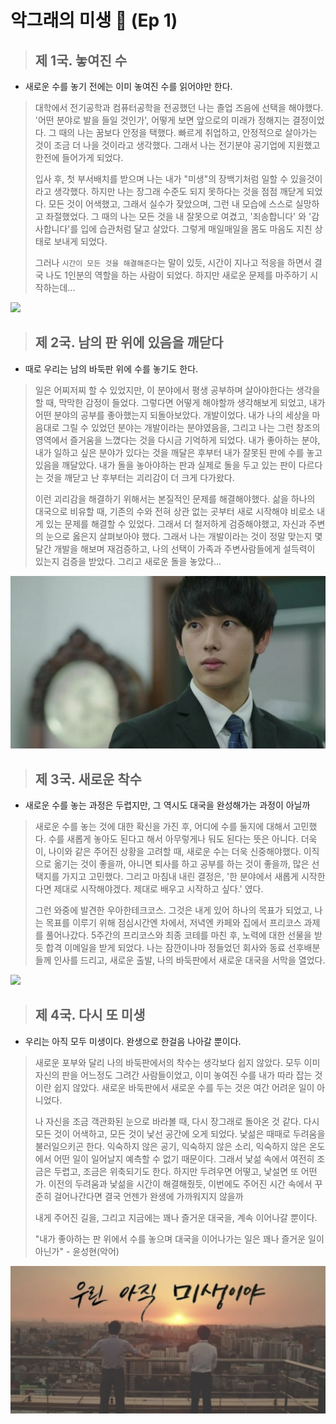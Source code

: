 
# 악그래의 미생 🐊 (Ep 1)


> ## 제 1국. 놓여진 수
- 새로운 수를 놓기 전에는 이미 놓여진 수를 읽어야만 한다.

> 대학에서 전기공학과 컴퓨터공학을 전공했던 나는 졸업 즈음에 선택을 해야했다.
> '어떤 분야로 발을 들일 것인가', 어떻게 보면 앞으로의 미래가 정해지는 결정이었다.
> 그 때의 나는 꿈보다 안정을 택했다. 빠르게 취업하고, 안정적으로 살아가는 것이 조금 더 나을 것이라고 생각했다.
> 그래서 나는 전기분야 공기업에 지원했고 한전에 들어가게 되었다.
>
> 입사 후, 첫 부서배치를 받으며 나는 내가 "미생"의 장백기처럼 일할 수 있을것이라고 생각했다.
> 하지만 나는 장그래 수준도 되지 못하다는 것을 점점 깨닫게 되었다.
> 모든 것이 어색했고, 그래서 실수가 잦았으며, 그런 내 모습에 스스로 실망하고 좌절했었다.
> 그 때의 나는 모든 것을 내 잘못으로 여겼고, '죄송합니다' 와 '감사합니다'를 입에 습관처럼 달고 살았다.
> 그렇게 매일매일을 몸도 마음도 지친 상태로 보내게 되었다.
>
> 그러나 `시간이 모든 것을 해결해준다`는 말이 있듯, 시간이 지나고 적응을 하면서 결국 나도 1인분의 역할을 하는 사람이 되었다.
> 하지만 새로운 문제를 마주하기 시작하는데...

<img src="https://cphoto.asiae.co.kr/listimglink/1/2015020410265342120_1.jpg">


> ## 제 2국. 남의 판 위에 있음을 깨닫다
- 때로 우리는 남의 바둑판 위에 수를 놓기도 한다.

> 일은 어찌저찌 할 수 있었지만, 이 분야에서 평생 공부하며 살아야한다는 생각을 할 때, 막막한 감정이 들었다.
> 그렇다면 어떻게 해야할까 생각해보게 되었고, 내가 어떤 분야의 공부를 좋아했는지 되돌아보았다.
> 개발이었다. 내가 나의 세상을 마음대로 그릴 수 있었던 분야는 개발이라는 분야였음을, 그리고 나는 그런 창조의 영역에서 즐거움을 느꼈다는 것을 다시금 기억하게 되었다.
> 내가 좋아하는 분야, 내가 일하고 싶은 분야가 있다는 것을 깨달은 후부터 내가 잘못된 판에 수를 놓고 있음을 깨달았다.
> 내가 돌을 놓아야하는 판과 실제로 돌을 두고 있는 판이 다르다는 것을 깨닫고 난 후부터는 괴리감이 더 크게 다가왔다.
> 
> 이런 괴리감을 해결하기 위해서는 본질적인 문제를 해결해야했다.
> 삶을 하나의 대국으로 비유할 때, 기존의 수와 전혀 상관 없는 곳부터 새로 시작해야 비로소 내게 있는 문제를 해결할 수 있었다.
> 그래서 더 철저하게 검증해야했고, 자신과 주변의 눈으로 옳은지 살펴보아야 했다. 
> 그래서 나는 개발이라는 것이 정말 맞는지 몇 달간 개발을 해보며 재검증하고, 나의 선택이 가족과 주변사람들에게 설득력이 있는지 검증을 받았다.
> 그리고 새로운 돌을 놓았다...

<img src="./장그래.jpeg">

> ## 제 3국. 새로운 착수
- 새로운 수를 놓는 과정은 두렵지만, 그 역시도 대국을 완성해가는 과정이 아닐까

> 새로운 수를 놓는 것에 대한 확신을 가진 후, 어디에 수를 둘지에 대해서 고민했다.
> 수를 새롭게 놓아도 된다고 해서 아무렇게나 둬도 된다는 뜻은 아니다.
> 더욱이, 나이와 같은 주어진 상황을 고려할 때, 새로운 수는 더욱 신중해야했다.
> 이직으로 옮기는 것이 좋을까, 아니면 퇴사를 하고 공부를 하는 것이 좋을까, 많은 선택지를 가지고 고민했다.
> 그리고 마침내 내린 결정은, '한 분야에서 새롭게 시작한다면 제대로 시작해야겠다. 제대로 배우고 시작하고 싶다.' 였다.
> 
> 그런 와중에 발견한 우아한테크코스. 그것은 내게 있어 하나의 목표가 되었고, 
> 나는 목표를 이루기 위해 점심시간엔 차에서, 저녁엔 카페와 집에서 프리코스 과제를 풀어나갔다.
> 5주간의 프리코스와 최종 코테를 마친 후, 노력에 대한 선물을 받듯 합격 이메일을 받게 되었다.
> 나는 잠깐이나마 정들었던 회사와 동료 선후배분들께 인사를 드리고, 새로운 출발, 나의 바둑판에서 새로운 대국을 서막을 열었다.

<img src="https://admin.tvbaduk.com/FileUpDown/news/%EC%B2%9C%EB%85%84%EC%88%98%EB%8B%B4_%EB%B0%94%EB%91%91%EB%8F%8C%20%EB%B3%B4%EC%9D%B4%EB%8A%94%20%EC%B0%A9%EC%88%98%20-%20%EB%B3%B5%EC%82%AC%EB%B3%B8.jpg">


> ## 제 4국. 다시 또 미생
- 우리는 아직 모두 미생이다. 완생으로 한걸음 나아갈 뿐이다.

> 새로운 포부와 달리 나의 바둑판에서의 착수는 생각보다 쉽지 않았다.
> 모두 이미 자신의 판을 어느정도 그려간 사람들이었고, 이미 놓여진 수를 내가 따라 잡는 것이란 쉽지 않았다.
> 새로운 바둑판에서 새로운 수를 두는 것은 여간 어려운 일이 아니었다. 
> 
> 나 자신을 조금 객관화된 눈으로 바라볼 때, 다시 장그래로 돌아온 것 같다.
> 다시 모든 것이 어색하고, 모든 것이 낯선 공간에 오게 되었다.
> 낯섦은 때때로 두려움을 불러일으키곤 한다. 
> 익숙하지 않은 공기, 익숙하지 않은 소리, 익숙하지 않은 온도에서 어떤 일이 일어날지 예측할 수 없기 때문이다.
> 그래서 낯섦 속에서 여전히 조금은 두렵고, 조금은 위축되기도 한다.
> 하지만 두려우면 어떻고, 낯설면 또 어떤가.
> 이전의 두려움과 낯섦을 시간이 해결해줬듯, 이번에도 주어진 시간 속에서 꾸준히 걸어나간다면 결국 언젠가 완생에 가까워지지 않을까
>
> 내게 주어진 길을, 그리고 지금에는 꽤나 즐거운 대국을, 계속 이어나갈 뿐이다.
> 
> "내가 좋아하는 판 위에서 수를 놓으며 대국을 이어나가는 일은 꽤나 즐거운 일이 아닌가" - 윤성현(악어)

<img src="미생.png">